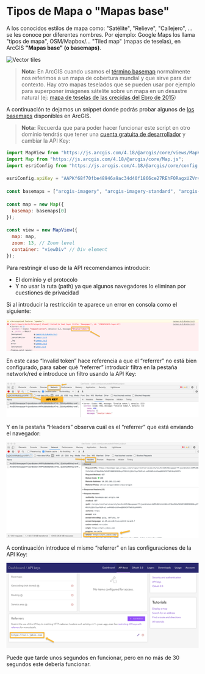 # Tipos de Mapa o "Mapas base"

A los conocidos estilos de mapa como: "Satélite", "Relieve", "Callejero", ... se les conoce por diferentes nombres. Por ejemplo: Google Maps los llama "tipos de mapa", OSM/Mapbox/... "Tiled map" (mapas de teselas), en ArcGIS **"Mapas base" (o basemaps)**.

![Vector tiles](https://github.com/esri-es/arcgis-vector-tiles/raw/master/images/Vector%20Tile%20Showcase.gif?raw=true)

> **Nota:** En ArcGIS cuando usamos el [término basemap](https://developers.arcgis.com/documentation/glossary/basemap/) normalmente nos referimos a un mapa de cobertura mundial y que sirve para dar contexto. Hay otro mapas teselados que se pueden usar por ejemplo para superponer imágenes sátelite sobre un mapa en un desastre natural (ej: [mapa de teselas de las crecidas del Ebro de 2015](https://tiles.arcgis.com/tiles/nCKYwcSONQTkPA4K/arcgis/rest/services/deimosZona1/MapServer?f=jsapi&cacheKey=b8476fe9b32f6ec6usamos))

A continuación te dejamos un snippet donde podrás probar algunos de [los basemaps](https://developers.arcgis.com/javascript/latest/api-reference/esri-Map.html#basemap) disponibles en ArcGIS.

> **Nota:** Recuerda que para poder hacer funcionar este script en otro dominio tendrás que tener una [cuenta gratuita de desarrollador](https://developers.arcgis.com/sign-up/) y cambiar la API Key:

```js
import MapView from "https://js.arcgis.com/4.18/@arcgis/core/views/MapView.js";
import Map from "https://js.arcgis.com/4.18/@arcgis/core/Map.js";
import esriConfig from "https://js.arcgis.com/4.18/@arcgis/core/config.js";

esriConfig.apiKey = "AAPKf68f70fbe48946a9ac34d40f1866ce27REhFORagxUZVr4zy0hXN1rsCmfRKfz-v_00vAK0Gc2Q2MXbPBeJHsRoh1Ik1nLS7";

const basemaps = ["arcgis-imagery", "arcgis-imagery-standard", "arcgis-imagery-labels", "arcgis-light-gray", "arcgis-dark-gray", "arcgis-navigation", "arcgis-navigation-night", "arcgis-streets", "arcgis-streets-night", "arcgis-streets-relief", "arcgis-topographic", "arcgis-oceans", "osm-standard", "osm-standard-relief", "osm-streets", "osm-streets-relief", "osm-light-gray", "osm-dark-gray", "arcgis-terrain", "arcgis-community", "arcgis-charted-territory", "arcgis-colored-pencil", "arcgis-nova", "arcgis-modern-antique", "arcgis-midcentury", "arcgis-newspaper", "arcgis-hillshade-light", "arcgis-hillshade-dark"];

const map = new Map({
  basemap: basemaps[0]
});

const view = new MapView({
  map: map,
  zoom: 13, // Zoom level
  container: "viewDiv" // Div element
});
```


Para restringir el uso de la API recomendamos introducir:
* El dominio y el protocolo
* Y no usar la ruta (path) ya que algunos navegadores lo eliminan por cuestiones de privacidad

Si al introducir la restricción te aparece un error en consola como el siguiente:

![Error loading token](./img/arcgis-invalid-api-token.png)

En este caso “Invalid token” hace referencia a que el “referrer” no está bien configurado, para saber qué “referrer” introducir filtra en la pestaña network/red e introduce un filtro usando la API Key:

![Filter loading token](./img/arcgis-filter-network-api-key.png)

Y en la pestaña “Headers” observa cuál es el “referrer” que está enviando el navegador:

![Filter loading token](./img/arcgis-find-request-referrer.png)

A continuación introduce el mismo “referrer” en las configuraciones de la API Key:

![Filter loading token](./img/arcgis-configure-referrer.png)

Puede que tarde unos segundos en funcionar, pero en no más de 30 segundos este debería funcionar.
